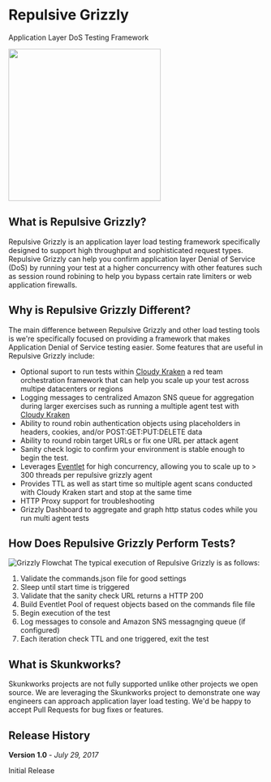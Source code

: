 # Repulsive Grizzly
Application Layer DoS Testing Framework

<img src="http://i.imgur.com/ELSsnaw.jpg" width="300">

## What is Repulsive Grizzly?
Repulsive Grizzly is an application layer load testing framework specifically designed to support high throughput and sophisticated request types.  Repulsive Grizzly can help you confirm application layer Denial of Service (DoS) by running your test at a higher concurrency with other features such as session round robining to help you bypass certain rate limiters or web application firewalls.  

## Why is Repulsive Grizzly Different?
The main difference between Repulsive Grizzly and other load testing tools is we're specifically focused on providing a framework that makes Application Denial of Service testing easier.  Some features that are useful in Repulsive Grizzly include:
* Optional suport to run tests within [Cloudy Kraken](https://github.com/netflix-skunkworks/cloudy-kraken) a red team orchestration framework that can help you scale up your test across multipe datacenters or regions
* Logging messages to centralized Amazon SNS queue for aggregation during larger exercises such as running a multiple agent test with [Cloudy Kraken](https://github.com/netflix-skunkworks/cloudy-kraken)
* Ability to round robin authentication objects using placeholders in headers, cookies, and/or POST:GET:PUT:DELETE data
* Ability to round robin target URLs or fix one URL per attack agent
* Sanity check logic to confirm your environment is stable enough to begin the test. 
* Leverages [Eventlet](http://eventlet.net/) for high concurrency, allowing you to scale up to > 300 threads per repulsive grizzly agent
* Provides TTL as well as start time so multiple agent scans conducted with Cloudy Kraken start and stop at the same time
* HTTP Proxy support for troubleshooting
* Grizzly Dashboard to aggregate and graph http status codes while you run multi agent tests

## How Does Repulsive Grizzly Perform Tests?
![Grizzly Flowchat](https://i.imgur.com/DxBdLXU.png)
The typical execution of Repulsive Grizzly is as follows:

1. Validate the commands.json file for good settings
2. Sleep until start time is triggered
3. Validate that the sanity check URL returns a HTTP 200
4. Build Eventlet Pool of request objects based on the commands file file
5. Begin execution of the test
6. Log messages to console and Amazon SNS messagnging queue (if configured)
7. Each iteration check TTL and one triggered, exit the test

## What is Skunkworks?
Skunkworks projects are not fully supported unlike other projects we open source.  We are leveraging the Skunkworks project to demonstrate one way engineers can approach application layer load testing.  We'd be happy to accept Pull Requests for bug fixes or features.  

## Release History ##

**Version 1.0** - *July 29, 2017*

Initial Release
